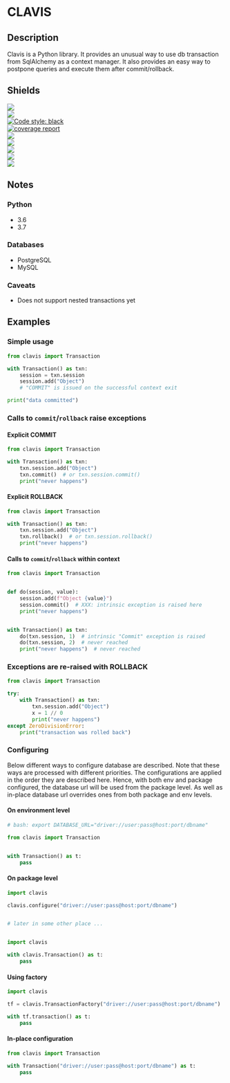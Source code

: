 # CLAVIS

## Description

Clavis is a Python library.
It provides an unusual way to use db transaction from SqlAlchemy as a context manager.
It also provides an easy way to postpone queries and execute them after commit/rollback.

## Shields

![](https://img.shields.io/pypi/implementation/clavis.svg?style=popout)  
![](https://img.shields.io/pypi/dm/clavis.svg?style=popout)  
[![Code style: black](https://img.shields.io/badge/code%20style-black-000000.svg)](https://github.com/ambv/black)  
[![coverage report](https://gitlab.com/tgrx/clavis/badges/master/coverage.svg)](https://gitlab.com/tgrx/clavis/commits/master)  
![](https://img.shields.io/pypi/pyversions/clavis.svg?style=popout)  
![](https://img.shields.io/pypi/l/clavis.svg?style=popout)  
![](https://img.shields.io/pypi/wheel/clavis.svg?style=popout)  
![](https://img.shields.io/pypi/status/clavis.svg?style=popout)  
![](https://img.shields.io/gitlab/pipeline/tgrx/clavis/master.svg?style=popout)  


## Notes

### Python

- 3.6
- 3.7

### Databases

- PostgreSQL
- MySQL

### Caveats

- Does not support nested transactions yet

## Examples

### Simple usage

```python
from clavis import Transaction

with Transaction() as txn:
    session = txn.session
    session.add("Object")
    # "COMMIT" is issued on the successful context exit

print("data committed")
```

### Calls to `commit`/`rollback` raise exceptions

#### Explicit COMMIT

```python
from clavis import Transaction

with Transaction() as txn:
    txn.session.add("Object")
    txn.commit()  # or txn.session.commit()
    print("never happens")
```

#### Explicit ROLLBACK

```python
from clavis import Transaction

with Transaction() as txn:
    txn.session.add("Object")
    txn.rollback()  # or txn.session.rollback()
    print("never happens")
```

#### Calls to `commit`/`rollback` within context

```python
from clavis import Transaction


def do(session, value):
    session.add(f"Object {value}")
    session.commit()  # XXX: intrinsic exception is raised here
    print("never happens")


with Transaction() as txn:
    do(txn.session, 1)  # intrinsic "Commit" exception is raised
    do(txn.session, 2)  # never reached
    print("never happens")  # never reached
```

### Exceptions are re-raised with ROLLBACK 

```python
from clavis import Transaction

try:
    with Transaction() as txn:
        txn.session.add("Object")
        x = 1 // 0
        print("never happens")
except ZeroDivisionError:
    print("transaction was rolled back")
```

### Configuring

Below different ways to configure database are described.
Note that these ways are processed with different priorities.
The configurations are applied in the order they are described here.
Hence, with both env and package configured, the database url will be used from the package level.
As well as in-place database url overrides ones from both package and env levels.

#### On environment level

```python
# bash: export DATABASE_URL="driver://user:pass@host:port/dbname"

from clavis import Transaction


with Transaction() as t:
    pass
```

#### On package level

```python
import clavis

clavis.configure("driver://user:pass@host:port/dbname")


# later in some other place ...


import clavis

with clavis.Transaction() as t:
    pass
```

#### Using factory

```python
import clavis

tf = clavis.TransactionFactory("driver://user:pass@host:port/dbname")

with tf.transaction() as t:
    pass
```

#### In-place configuration

```python
from clavis import Transaction

with Transaction("driver://user:pass@host:port/dbname") as t:
    pass
```
